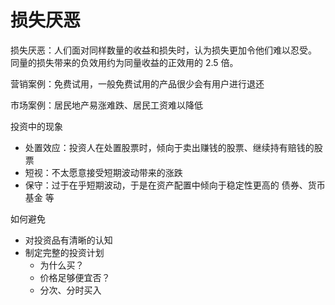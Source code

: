 # 损失厌恶

损失厌恶：人们面对同样数量的收益和损失时，认为损失更加令他们难以忍受。
同量的损失带来的负效用约为同量收益的正效用的 2.5 倍。

营销案例：免费试用，一般免费试用的产品很少会有用户进行退还

市场案例：居民地产易涨难跌、居民工资难以降低

投资中的现象

- 处置效应：投资人在处置股票时，倾向于卖出赚钱的股票、继续持有赔钱的股票
- 短视：不太愿意接受短期波动带来的涨跌
- 保守：过于在乎短期波动，于是在资产配置中倾向于稳定性更高的 债券、货币基金 等

如何避免

- 对投资品有清晰的认知
- 制定完整的投资计划
  - 为什么买？
  - 价格足够便宜否？
  - 分次、分时买入
